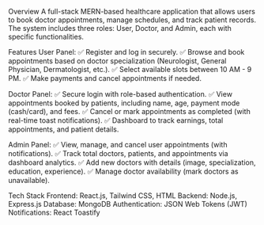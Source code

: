 Overview
A full-stack MERN-based healthcare application that allows users to book doctor appointments, manage schedules, and track patient records. The system includes three roles: User, Doctor, and Admin, each with specific functionalities.

Features
User Panel:
✅ Register and log in securely.
✅ Browse and book appointments based on doctor specialization (Neurologist, General Physician, Dermatologist, etc.).
✅ Select available slots between 10 AM - 9 PM.
✅ Make payments and cancel appointments if needed.

Doctor Panel:
✅ Secure login with role-based authentication.
✅ View appointments booked by patients, including name, age, payment mode (cash/card), and fees.
✅ Cancel or mark appointments as completed (with real-time toast notifications).
✅ Dashboard to track earnings, total appointments, and patient details.

Admin Panel:
✅ View, manage, and cancel user appointments (with notifications).
✅ Track total doctors, patients, and appointments via dashboard analytics.
✅ Add new doctors with details (image, specialization, education, experience).
✅ Manage doctor availability (mark doctors as unavailable).

Tech Stack
Frontend: React.js, Tailwind CSS, HTML
Backend: Node.js, Express.js
Database: MongoDB
Authentication: JSON Web Tokens (JWT)
Notifications: React Toastify
